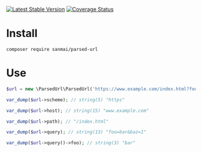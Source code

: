 [![Latest Stable Version](https://poser.pugx.org/sanmai/parsed-url/v/stable)](https://packagist.org/packages/sanmai/parsed-url)
[![Coverage Status](https://coveralls.io/repos/github/sanmai/parsed-url/badge.svg?branch=master)](https://coveralls.io/github/sanmai/parsed-url?branch=master)

# Install

    composer require sanmai/parsed-url

# Use

```php
$url = new \ParsedUrl\ParsedUrl('https://www.example.com/index.html?foo=bar&baz=1');

var_dump($url->scheme); // string(5) "https"

var_dump($url->host); // string(15) "www.example.com"

var_dump($url->path); // "/index.html"

var_dump($url->query); // string(13) "foo=bar&baz=1"

var_dump($url->query()->foo); // string(3) "bar"
```
